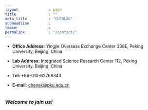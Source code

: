 ```yaml
---
layout              : page
title               : ""
meta_title          : "CHENLAB"
subheadline         : 
teaser              : 
permalink           : "/contact/"
---
```


* **Office Address:** Yingjie Overseas Exchange Center 338E, Peking University, Beijing, China

* **Lab Address:** Integrated Science Research Center 112, Peking University, Beijing, China

* **Tel:** +86-010-62768343

* **E-mail:** chenak@pku.edu.cn

<img src="{{ site.urlimg }}building_1008x567.jpg" alt="">


### *Welcome to join us!*